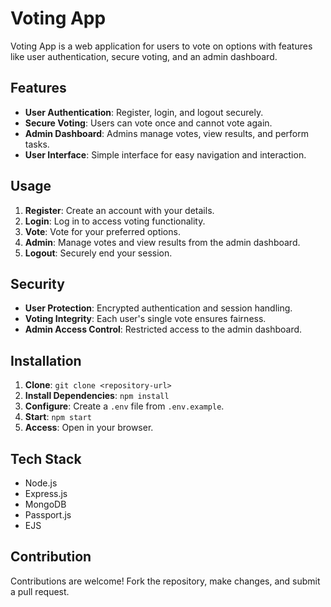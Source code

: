 # Voting App

Voting App is a web application for users to vote on options with features like user authentication, secure voting, and an admin dashboard.

## Features

- **User Authentication**: Register, login, and logout securely.
- **Secure Voting**: Users can vote once and cannot vote again.
- **Admin Dashboard**: Admins manage votes, view results, and perform tasks.
- **User Interface**: Simple interface for easy navigation and interaction.

## Usage

1. **Register**: Create an account with your details.
2. **Login**: Log in to access voting functionality.
3. **Vote**: Vote for your preferred options.
4. **Admin**: Manage votes and view results from the admin dashboard.
5. **Logout**: Securely end your session.

## Security

- **User Protection**: Encrypted authentication and session handling.
- **Voting Integrity**: Each user's single vote ensures fairness.
- **Admin Access Control**: Restricted access to the admin dashboard.

## Installation

1. **Clone**: `git clone <repository-url>`
2. **Install Dependencies**: `npm install`
3. **Configure**: Create a `.env` file from `.env.example`.
4. **Start**: `npm start`
5. **Access**: Open in your browser.

## Tech Stack

- Node.js
- Express.js
- MongoDB
- Passport.js
- EJS

## Contribution

Contributions are welcome! Fork the repository, make changes, and submit a pull request.
